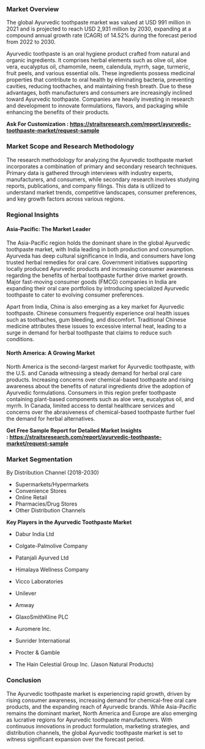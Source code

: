 <h3 data-pm-slice="1 1 []">Market Overview</h3>
<p>The global Ayurvedic toothpaste market was valued at USD 991 million in 2021 and is projected to reach USD 2,931 million by 2030, expanding at a compound annual growth rate (CAGR) of 14.52% during the forecast period from 2022 to 2030.</p>
<p>Ayurvedic toothpaste is an oral hygiene product crafted from natural and organic ingredients. It comprises herbal elements such as olive oil, aloe vera, eucalyptus oil, chamomile, neem, calendula, myrrh, sage, turmeric, fruit peels, and various essential oils. These ingredients possess medicinal properties that contribute to oral health by eliminating bacteria, preventing cavities, reducing toothaches, and maintaining fresh breath. Due to these advantages, both manufacturers and consumers are increasingly inclined toward Ayurvedic toothpaste. Companies are heavily investing in research and development to innovate formulations, flavors, and packaging while enhancing the benefits of their products.</p>
<p><strong>Ask For Customization :&nbsp;<a href="https://straitsresearch.com/report/ayurvedic-toothpaste-market/request-sample">https://straitsresearch.com/report/ayurvedic-toothpaste-market/request-sample</a>&nbsp;</strong></p>
<h3><strong>Market Scope and Research Methodology</strong></h3>
<p>The research methodology for analyzing the Ayurvedic toothpaste market incorporates a combination of primary and secondary research techniques. Primary data is gathered through interviews with industry experts, manufacturers, and consumers, while secondary research involves studying reports, publications, and company filings. This data is utilized to understand market trends, competitive landscapes, consumer preferences, and key growth factors across various regions.</p>
<h3><strong>Regional Insights</strong></h3>
<h4><strong>Asia-Pacific: The Market Leader</strong></h4>
<p>The Asia-Pacific region holds the dominant share in the global Ayurvedic toothpaste market, with India leading in both production and consumption. Ayurveda has deep cultural significance in India, and consumers have long trusted herbal remedies for oral care. Government initiatives supporting locally produced Ayurvedic products and increasing consumer awareness regarding the benefits of herbal toothpaste further drive market growth. Major fast-moving consumer goods (FMCG) companies in India are expanding their oral care portfolios by introducing specialized Ayurvedic toothpaste to cater to evolving consumer preferences.</p>
<p>Apart from India, China is also emerging as a key market for Ayurvedic toothpaste. Chinese consumers frequently experience oral health issues such as toothaches, gum bleeding, and discomfort. Traditional Chinese medicine attributes these issues to excessive internal heat, leading to a surge in demand for herbal toothpaste that claims to reduce such conditions.</p>
<h4><strong>North America: A Growing Market</strong></h4>
<p>North America is the second-largest market for Ayurvedic toothpaste, with the U.S. and Canada witnessing a steady demand for herbal oral care products. Increasing concerns over chemical-based toothpaste and rising awareness about the benefits of natural ingredients drive the adoption of Ayurvedic formulations. Consumers in this region prefer toothpaste containing plant-based components such as aloe vera, eucalyptus oil, and myrrh. In Canada, limited access to dental healthcare services and concerns over the abrasiveness of chemical-based toothpaste further fuel the demand for herbal alternatives.</p>
<p><strong>Get Free Sample Report for Detailed Market Insights :&nbsp;<a href="https://straitsresearch.com/report/ayurvedic-toothpaste-market/request-sample">https://straitsresearch.com/report/ayurvedic-toothpaste-market/request-sample</a>&nbsp;</strong></p>
<h3><strong>Market Segmentation</strong></h3>
<p>By Distribution Channel (2018-2030)</p>
<ul>
<li>Supermarkets/Hypermarkets</li>
<li>Convenience Stores</li>
<li>Online Retail</li>
<li>Pharmacies/Drug Stores</li>
<li>Other Distribution Channels</li>
</ul>
<p><strong>Key Players in the Ayurvedic Toothpaste Market</strong></p>
<ul data-spread="false">
<li>
<p>Dabur India Ltd</p>
</li>
<li>
<p>Colgate-Palmolive Company</p>
</li>
<li>
<p>Patanjali Ayurved Ltd</p>
</li>
<li>
<p>Himalaya Wellness Company</p>
</li>
<li>
<p>Vicco Laboratories</p>
</li>
<li>
<p>Unilever</p>
</li>
<li>
<p>Amway</p>
</li>
<li>
<p>GlaxoSmithKline PLC</p>
</li>
<li>
<p>Auromere Inc.</p>
</li>
<li>
<p>Sunrider International</p>
</li>
<li>
<p>Procter &amp; Gamble</p>
</li>
<li>
<p>The Hain Celestial Group Inc. (Jason Natural Products)</p>
</li>
</ul>
<h3><strong>Conclusion</strong></h3>
<p data-pm-slice="1 1 []">The Ayurvedic toothpaste market is experiencing rapid growth, driven by rising consumer awareness, increasing demand for chemical-free oral care products, and the expanding reach of Ayurvedic brands. While Asia-Pacific remains the dominant market, North America and Europe are also emerging as lucrative regions for Ayurvedic toothpaste manufacturers. With continuous innovations in product formulation, marketing strategies, and distribution channels, the global Ayurvedic toothpaste market is set to witness significant expansion over the forecast period.</p>
